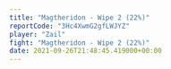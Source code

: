 ```yaml
---
title: "Magtheridon - Wipe 2 (22%)"
reportCode: "3Hc4XwmG2gfLWJYZ"
player: "Zail"
fight: "Magtheridon - Wipe 2 (22%)"
date: 2021-09-26T21:48:45.419000+00:00
---
```

